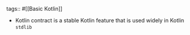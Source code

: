 tags:: #[[Basic Kotlin]]

- Kotlin contract is a stable Kotlin feature that is used widely in Kotlin `stdlib`